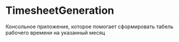 # TimesheetGeneration
Консольное приложение, которое помогает сформировать табель рабочего времени на указанный месяц
